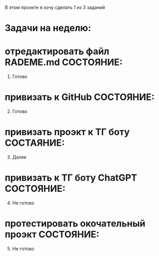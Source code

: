 В этом проэкте я хочу сделать 1 из 3 заданий


# Задачи на неделю:

# отредактировать файл RADEME.md СОСТОЯНИЕ:
1) Готово

# привизать к GitHub  СОСТОЯНИЕ: 
2) Готово

# привизать проэкт к ТГ боту СОСТАЯНИЕ:
3) Далее

# привизать к ТГ боту ChatGPT СОСТОЯНИЕ:
4) Не готово 

# протестировать окочательный проэкт СОСТОЯНИЕ:
5) Не готово